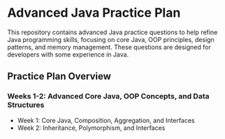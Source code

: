 # Advanced Java Practice Plan

This repository contains advanced Java practice questions to help refine Java programming skills, focusing on core Java, OOP principles, design patterns, and memory management. These questions are designed for developers with some experience in Java.

## Practice Plan Overview

### Weeks 1-2: Advanced Core Java, OOP Concepts, and Data Structures
- Week 1: Core Java, Composition, Aggregation, and Interfaces
- Week 2: Inheritance, Polymorphism, and Interfaces
